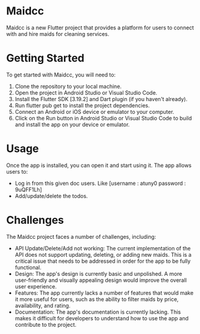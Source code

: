 # **Maidcc**


Maidcc is a new Flutter project that provides a platform for users to connect with and hire maids for cleaning services.


# **Getting Started**

To get started with Maidcc, you will need to:

1. Clone the repository to your local machine.
2. Open the project in Android Studio or Visual Studio Code.
3. Install the Flutter SDK [3.19.2] and Dart plugin (if you haven't already).
4. Run flutter pub get to install the project dependencies.
5. Connect an Android or iOS device or emulator to your computer.
6. Click on the Run button in Android Studio or Visual Studio Code to build and install the app on your device or emulator.

# **Usage**

Once the app is installed, you can open it and start using it. The app allows users to:

*  Log in from this given doc users. Like  [username : atuny0 password : 9uQFF1Lh]
*  Add/update/delete the todos. 


# **Challenges**

The Maidcc project faces a number of challenges, including:

* API Update/Delete/Add not working: The current implementation of the API does not support updating, deleting, or adding new maids. This is a critical issue that needs to be addressed in order for the app to be fully functional.
* Design: The app's design is currently basic and unpolished. A more user-friendly and visually appealing design would improve the overall user experience.
* Features: The app currently lacks a number of features that would make it more useful for users, such as the ability to filter maids by price, availability, and rating.
* Documentation: The app's documentation is currently lacking. This makes it difficult for developers to understand how to use the app and contribute to the project.



